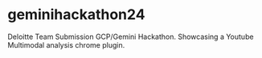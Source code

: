 # geminihackathon24
Deloitte Team Submission GCP/Gemini Hackathon. Showcasing a Youtube Multimodal analysis chrome plugin.
